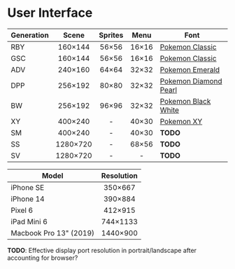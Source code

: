 # User Interface

| Generation |  Scene   | Sprites | Menu  | Font                                                             |
| ---------- | :------: | :-----: | :---: | ---------------------------------------------------------------- |
| RBY        | 160×144  |  56×56  | 16×16 | [Pokemon Classic](src/fonts/Pokemon%20Classic.ttf)               |
| GSC        | 160×144  |  56×56  | 16×16 | [Pokemon Classic](src/fonts/Pokemon%20Classic.ttf)               |
| ADV        | 240×160  |  64×64  | 32×32 | [Pokemon Emerald](src/fonts/Pokemon%20Emerald.ttf)               |
| DPP        | 256×192  |  80×80  | 32×32 | [Pokemon Diamond Pearl](src/fonts/Pokemon%20Diamond%20Pearl.ttf) |
| BW         | 256×192  |  96×96  | 32×32 | [Pokemon Black White](src/fonts/Pokemon%20Black%20White.ttf)     |
| XY         | 400×240  |    -    | 40×30 | [Pokemon XY](src/fonts/Pokemon%20XY.ttf)                         |
| SM         | 400×240  |    -    | 40×30 | **TODO**                                                         |
| SS         | 1280×720 |    -    | 68×56 | **TODO**                                                         |
| SV         | 1280×720 |    -    |   -   | **TODO**                                                         |

| Model                  | Resolution |
| ---------------------- | :--------: |
| iPhone SE              |  350×667   |
| iPhone 14              |  390×884   |
| Pixel 6                |  412×915   |
| iPad Mini 6            |  744×1133  |
| Macbook Pro 13" (2019) |  1440×900  |

**TODO**: Effective display port resolution in portrait/landscape after accounting for browser?
